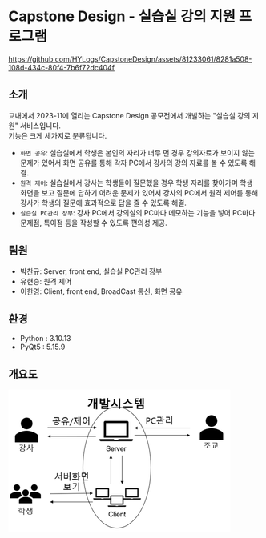 # Capstone Design - 실습실 강의 지원 프로그램
https://github.com/HYLogs/CapstoneDesign/assets/81233061/8281a508-108d-434c-80f4-7b6f72dc404f   

## 소개    
교내에서 2023-11에 열리는 Capstone Design 공모전에서 개발하는 "실습실 강의 지원" 서비스입니다.   
기능은 크게 세가지로 분류됩니다.   
- `화면 공유`: 실습실에서 학생은 본인의 자리가 너무 먼 경우 강의자료가 보이지 않는 문제가 있어서 화면 공유를 통해 각자 PC에서 강사의 강의 자료를 볼 수 있도록 해결.
- `원격 제어`: 실습실에서 강사는 학생들이 질문했을 경우 학생 자리를 찾아가며 학생 화면을 보고 질문에 답하기 어려운 문제가 있어서 강사의 PC에서 원격 제어를 통해 강사가 학생의 질문에 효과적으로 답을 줄 수 있도록 해결.
- `실습실 PC관리 장부`: 강사 PC에서 강의실의 PC마다 메모하는 기능을 넣어 PC마다 문제점, 특이점 등을 작성할 수 있도록 편의성 제공.   

## 팀원
- 박찬규: Server, front end, 실습실 PC관리 장부
- 유현승: 원격 제어
- 이한영: Client, front end, BroadCast 통신, 화면 공유

## 환경
- Python : 3.10.13
- PyQt5 : 5.15.9

## 개요도   
!["result/개요도.png"](result/개요도.png)